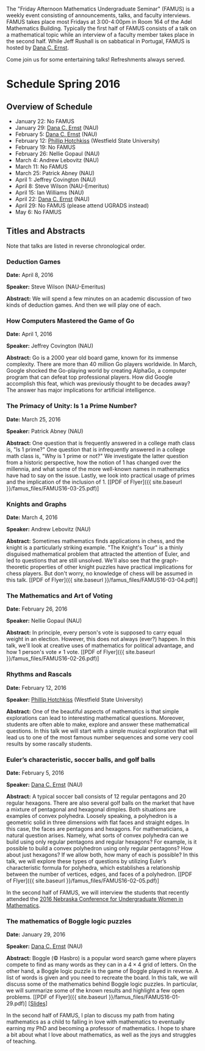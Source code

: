 The "Friday Afternoon Mathematics Undergraduate Seminar" (FAMUS) is a weekly event consisting of announcements, talks, and faculty interviews.  FAMUS takes place most Fridays at 3:00-4:00pm in Room 164 of the Adel Mathematics Building.  Typically the first half of FAMUS consists of a talk on a mathematical topic while an interview of a faculty member takes place in the second half. While Jeff Rushall is on sabbatical in Portugal, FAMUS is hosted by [Dana C. Ernst](http://dcernst.github.io).  

Come join us for some entertaining talks!  Refreshments always served.

# Schedule Spring 2016 #

## Overview of Schedule ##
  - January 22: No FAMUS
  - January 29: [Dana C. Ernst](http://dcernst.github.io) (NAU)
  - February 5: [Dana C. Ernst](http://dcernst.github.io) (NAU)
  - February 12: [Phillip Hotchkiss](http://www.westfield.ma.edu/math/faculty/hotchkiss/pkh.html) (Westfield State University)
  - February 19: No FAMUS
  - February 26: Nellie Gopaul (NAU)
  - March 4: Andrew Lebovitz (NAU)
  - March 11: No FAMUS
  - March 25: Patrick Abney (NAU)
  - April 1: Jeffrey Covington (NAU)
  - April 8: Steve Wilson (NAU-Emeritus)
  - April 15: Ian Williams (NAU)
  - April 22: [Dana C. Ernst](http://dcernst.github.io) (NAU)
  - April 29: No FAMUS (please attend UGRADS instead)
  - May 6: No FAMUS

## Titles and Abstracts ##

Note that talks are listed in reverse chronological order.

### Deduction Games ###

**Date:** April 8, 2016

**Speaker:** Steve Wilson (NAU-Emeritus)

**Abstract:** We will spend a few minutes on an academic discussion of two kinds of deduction games.  And then we will play one of each.

### How Computers Mastered the Game of Go ###

**Date:** April 1, 2016

**Speaker:** Jeffrey Covington (NAU)

**Abstract:** Go is a 2000 year old board game, known for its immense complexity. There are more than 40 million Go players worldwide. In March, Google shocked the Go-playing world by creating AlphaGo, a computer program that can defeat top professional players. How did Google accomplish this feat, which was previously thought to be decades away? The answer has major implications for artificial intelligence.

### The Primacy of Unity: Is 1 a Prime Number? ###

**Date:** March 25, 2016

**Speaker:** Patrick Abney (NAU)

**Abstract:** One question that is frequently answered in a college math class is, "Is 1 prime?"  One question that is infrequently answered in a college math class is, "Why is 1 prime or not?"  We investigate the latter question from a historic perspective, how the notion of 1 has changed over the millennia, and what some of the more well-known names in mathematics have had to say on the issue.  Lastly, we look into practical usage of primes and the implication of the inclusion of 1. [[PDF of Flyer]({{ site.baseurl }}/famus_files/FAMUS16-03-25.pdf)]

### Knights and Graphs ###

**Date:** March 4, 2016

**Speaker:** Andrew Lebovitz (NAU)

**Abstract:** Sometimes mathematics finds applications in chess, and the knight is a particularly striking example. "The Knight's Tour" is a thinly disguised mathematical problem that attracted the attention of Euler, and led to  questions that are still unsolved. We'll also see that the graph-theoretic properties of other knight puzzles have practical implications for chess players. But don't worry, no knowledge of chess will be assumed in this talk. [[PDF of Flyer]({{ site.baseurl }}/famus_files/FAMUS16-03-04.pdf)]

### The Mathematics and Art of Voting ###

**Date:** February 26, 2016

**Speaker:** Nellie Gopaul (NAU)

**Abstract:** In principle, every person's vote is supposed to carry equal weight in an election.  However, this does not always (ever?) happen.  In this talk, we'll look at creative uses of mathematics for political advantage, and how 1 person's vote $\neq$ 1 vote. [[PDF of Flyer]({{ site.baseurl }}/famus_files/FAMUS16-02-26.pdf)]

### Rhythms and Rascals ###

**Date:** February 12, 2016

**Speaker:** [Phillip Hotchkiss](http://www.westfield.ma.edu/math/faculty/hotchkiss/pkh.html) (Westfield State University)

**Abstract:** One of the beautiful aspects of mathematics is that simple explorations can lead to interesting mathematical questions. Moreover, students are often able to make, explore and answer these mathematical questions. In this talk we will start with a simple musical exploration that will lead us to one of the most famous number sequences and some very cool results by some rascally students.

### Euler’s characteristic, soccer balls, and golf balls ###

**Date:** February 5, 2016

**Speaker:** [Dana C. Ernst](http://dcernst.github.io) (NAU)

**Abstract:** A typical soccer ball consists of 12 regular pentagons and 20 regular hexagons. There are also several golf balls on the market that have a mixture of pentagonal and hexagonal dimples. Both situations are examples of convex polyhedra. Loosely speaking, a polyhedron is a geometric solid in three dimensions with flat faces and straight edges. In this case, the faces are pentagons and hexagons. For mathematicians, a natural question arises. Namely, what sorts of convex polyhedra can we build using only regular pentagons and regular hexagons? For example, is it possible to build a convex polyhedron using only regular pentagons? How about just hexagons? If we allow both, how many of each is possible? In this talk, we will explore these types of questions by utilizing Euler’s characteristic formula for polyhedra, which establishes a relationship between the number of vertices, edges, and faces of a polyhedron. [[PDF of Flyer]({{ site.baseurl }}/famus_files/FAMUS16-02-05.pdf)]

In the second half of FAMUS, we will interview the students that recently attended the [2016 Nebraska Conference for Undergraduate Women in Mathematics](http://www.math.unl.edu/~ncuwm/18thAnnual/index.php).

### The mathematics of Boggle logic puzzles ###

**Date:** January 29, 2016

**Speaker:** [Dana C. Ernst](http://dcernst.github.io) (NAU)

**Abstract:** Boggle (© Hasbro) is a popular word search game where players compete to find as many words as they can in a $4 \times 4$ grid of letters. On the other hand, a Boggle logic puzzle is the game of Boggle played in reverse. A list of words is given and you need to recreate the board. In this talk, we will discuss some of the mathematics behind Boggle logic puzzles. In particular, we will summarize some of the known results and highlight a few open problems. [[PDF of Flyer]({{ site.baseurl }}/famus_files/FAMUS16-01-29.pdf)] [[Slides](https://speakerdeck.com/dcernst/the-mathematics-of-boggle-logic-puzzles)]

In the second half of FAMUS, I plan to discuss my path from hating mathematics as a child to falling in love with mathematics to eventually earning my PhD and becoming a professor of mathematics.  I hope to share a bit about what I love about mathematics, as well as the joys and struggles of teaching.
